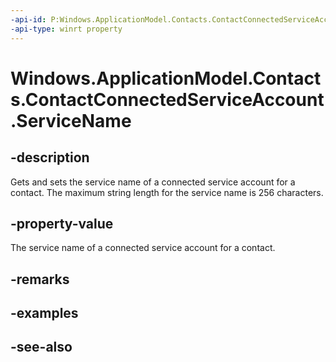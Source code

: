 ----api-id: P:Windows.ApplicationModel.Contacts.ContactConnectedServiceAccount.ServiceName
-api-type: winrt property
---<!-- Property syntaxpublic string ServiceName { get;  set; }--># Windows.ApplicationModel.Contacts.ContactConnectedServiceAccount.ServiceName## -descriptionGets and sets the service name of a connected service account for a contact. The maximum string length for the service name is 256 characters.## -property-valueThe service name of a connected service account for a contact.## -remarks## -examples## -see-also